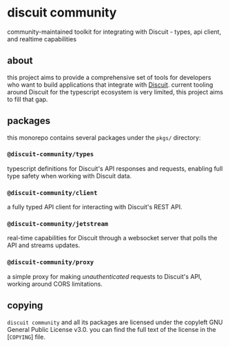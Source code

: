 # discuit community

community-maintained toolkit for integrating with Discuit - types, api client,
and realtime capabilities

## about

this project aims to provide a comprehensive set of tools for developers who
want to build applications that integrate with [Discuit](https://discuit.org).
current tooling around Discuit for the typescript ecosystem is very limited,
this project aims to fill that gap.

## packages

this monorepo contains several packages under the `pkgs/` directory:

### `@discuit-community/types`

typescript definitions for Discuit's API responses and requests, enabling full
type safety when working with Discuit data.

### `@discuit-community/client`

a fully typed API client for interacting with Discuit's REST API.

### `@discuit-community/jetstream`

real-time capabilities for Discuit through a websocket server that polls the
API and streams updates.

### `@discuit-community/proxy`

a simple proxy for making *unauthenticated* requests to Discuit's API, working
around CORS limitations.

## copying

`discuit community` and all its packages are licensed under the copyleft GNU
General Public License v3.0. you can find the full text of the license in the
[`COPYING`] file.
